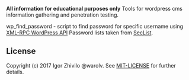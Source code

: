 **All information for educational purposes only**
Tools for wordpress cms information gathering and penetration testing.

wp_find_password - script to find password for specific username using [XML-RPC WordPress API](https://codex.wordpress.org/XML-RPC_WordPress_API/Users)
Password lists taken from [SecList](https://github.com/danielmiessler/SecLists/tree/master/Passwords).

## License

Copyright (c) 2017 Igor Zhivilo @warolv. See [MIT-LICENSE](https://en.wikipedia.org/wiki/MIT_License) for further details.
